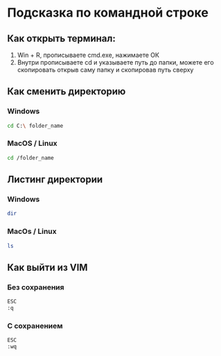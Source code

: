 # Подсказка по командной строке 

## Как открыть терминал:
1. Win + R, прописываете cmd.exe, нажимаете ОК
2. Внутри прописываете cd и указываете путь до папки, можете его скопировать открыв саму папку и скопировав путь сверху 

## Как сменить директорию 

### Windows
```sh
cd C:\ folder_name
```

### MacOS / Linux
```sh
cd /folder_name
```

## Листинг директории

### Windows
```sh
dir
``` 

### MacOs / Linux
```sh
ls
``` 

## Как выйти из VIM 
### Без сохранения 
```sh
ESC
:q
``` 

### С сохранением
```sh
ESC
:wq
``` 